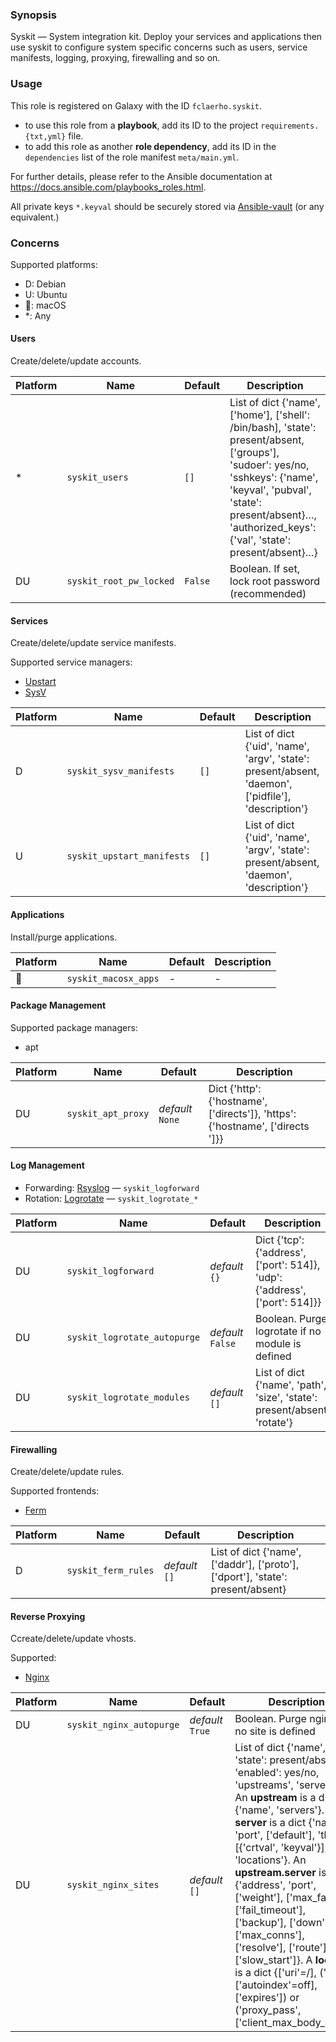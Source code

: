 
### Synopsis

Syskit — System integration kit.
Deploy your services and applications then use syskit to configure system specific concerns such as users, service manifests, logging, proxying, firewalling and so on.

### Usage

This role is registered on Galaxy with the ID `fclaerho.syskit`.

- to use this role from a **playbook**, 
  add its ID to the project `requirements.{txt,yml}` file.
- to add this role as another **role dependency**,
  add its ID in the `dependencies` list of the role manifest `meta/main.yml`.

For further details,
please refer to the Ansible documentation at https://docs.ansible.com/playbooks_roles.html.

All private keys `*.keyval` should be securely stored via [Ansible-vault](http://docs.ansible.com/ansible/playbooks_vault.html) (or any equivalent.)

### Concerns

Supported platforms:
- D: Debian
- U: Ubuntu
- : macOS
- *: Any

#### Users

Create/delete/update accounts.

| Platform | Name | Default | Description |
|----------|------|---------|-------------|
| * | `syskit_users` | `[]` | List of dict {'name', ['home'], ['shell': /bin/bash], 'state': present/absent, ['groups'], 'sudoer': yes/no, 'sshkeys': {'name', 'keyval', 'pubval', 'state': present/absent}…, 'authorized_keys': {'val', 'state': present/absent}…} |
| DU | `syskit_root_pw_locked` | `False` | Boolean. If set, lock root password (recommended) |


#### Services

Create/delete/update service manifests.

Supported service managers:
- [Upstart](http://upstart.ubuntu.com/cookbook/)
- [SysV](https://en.wikipedia.org/wiki/Init#SysV-style)

| Platform | Name | Default | Description |
|----------|------|---------|-------------|
| D | `syskit_sysv_manifests` | `[]` | List of dict {'uid', 'name', 'argv', 'state': present/absent, 'daemon', ['pidfile'], 'description'} |
| U | `syskit_upstart_manifests` | `[]` | List of dict {'uid', 'name', 'argv', 'state': present/absent, 'daemon', 'description'} |


#### Applications

Install/purge applications.

| Platform | Name | Default | Description |
|----------|------|---------|-------------|
|  | `syskit_macosx_apps` | - | - |


#### Package Management

Supported package managers:
- apt

| Platform | Name | Default | Description |
|----------|------|---------|-------------|
| DU | `syskit_apt_proxy` | _default_ `None` | Dict {'http': {'hostname', ['directs']}, 'https': {'hostname', ['directs ']}} |


#### Log Management

- Forwarding: [Rsyslog](http://www.rsyslog.com) — `syskit_logforward`
- Rotation: [Logrotate](http://www.linuxcommand.org/man_pages/logrotate8.html) — `syskit_logrotate_*`

| Platform | Name | Default | Description |
|----------|------|---------|-------------|
| DU | `syskit_logforward` | _default_ `{}` | Dict {'tcp': {'address', ['port': 514]}, 'udp': {'address', ['port': 514]}} |
| DU | `syskit_logrotate_autopurge` | _default_ `False` | Boolean. Purge logrotate if no module is defined |
| DU | `syskit_logrotate_modules` | _default_ `[]` | List of dict {'name', 'path', 'size', 'state': present/absent, 'rotate'} |


#### Firewalling

Create/delete/update rules.

Supported frontends:
- [Ferm](http://ferm.foo-projects.org)

| Platform | Name | Default | Description |
|----------|------|---------|-------------|
| D | `syskit_ferm_rules` | _default_ `[]` | List of dict {'name', ['daddr'], ['proto'], ['dport'], 'state': present/absent} |


#### Reverse Proxying

Ccreate/delete/update vhosts.

Supported:
- [Nginx](http://nginx.org/en/)

| Platform | Name | Default | Description |
|----------|------|---------|-------------|
| DU | `syskit_nginx_autopurge` | _default_ `True` | Boolean. Purge nginx if no site is defined |
| DU |`syskit_nginx_sites` | _default_ `[]` | List of dict {'name', 'state': present/absent, 'enabled': yes/no, 'upstreams', 'servers'}. An **upstream** is a dict {'name', 'servers'}. A **server** is a dict {'name', 'port', ['default'], 'tls': [{'crtval', 'keyval'}], 'locations'}. An **upstream.server** is a dict {'address', 'port', ['weight'], ['max_fails'], ['fail_timeout'], ['backup'], ['down'], ['max_conns'], ['resolve'], ['route'], ['slow_start']}. A **location** is a dict {['uri'=/], ('root', ['autoindex'=off], ['expires']) or ('proxy_pass', ['client_max_body_size'])} |
